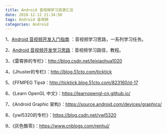 ```yaml
---
title: Android 音视频学习资源汇总
date: 2018-12-12 21:34:50
tags: Android 音视频
categories: Android
---
```


1、[Android 音视频开发入门指南](http://blog.51cto.com/ticktick/1956269) ：音视频学习思路，一系列学习任务。

2、[Android 音视频开发学习思路](https://www.cnblogs.com/renhui/p/7452572.html)：音视频学习路径，教程。

3、《雷霄骅的专栏》：<http://blog.csdn.net/leixiaohua1020>

4、《Jhuster的专栏》：<http://blog.51cto.com/ticktick>

5、《FFMPEG Tips》：<http://ticktick.blog.51cto.com/823160/d-17>

6、《Learn OpenGL 中文》：<https://learnopengl-cn.github.io/>

7、《Android Graphic 架构》：<https://source.android.com/devices/graphics/>

8、《ywl5320的专栏》：<https://blog.csdn.net/ywl5320>

9、《灰色飘零》：https://www.cnblogs.com/renhui/

